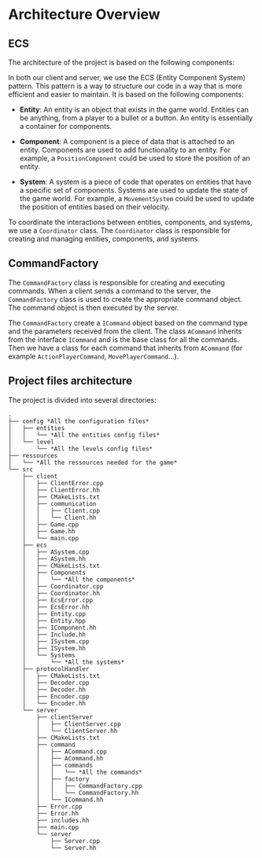 # Architecture Overview

## ECS

The architecture of the project is based on the following components:

In both our client and server, we use the ECS (Entity Component System) pattern. This pattern is a way to structure our code in a way that is more efficient and easier to maintain. It is based on the following components:

- **Entity**: An entity is an object that exists in the game world. Entities can be anything, from a player to a bullet or a button. An entity is essentially a container for components.

- **Component**: A component is a piece of data that is attached to an entity. Components are used to add functionality to an entity. For example, a `PositionComponent` could be used to store the position of an entity.

- **System**: A system is a piece of code that operates on entities that have a specific set of components. Systems are used to update the state of the game world. For example, a `MovementSystem` could be used to update the position of entities based on their velocity.

To coordinate the interactions between entities, components, and systems, we use a `Coordinator` class. The `Coordinator` class is responsible for creating and managing entities, components, and systems.

## CommandFactory

The `CommandFactory` class is responsible for creating and executing commands. When a client sends a command to the server, the `CommandFactory` class is used to create the appropriate command object. The command object is then executed by the server.

The `CommandFactory` create a `ICommand` object based on the command type and the parameters received from the client. The class `ACommand` inherits from the interface `ICommand` and is the base class for all the commands. Then we have a class for each command that inherits from `ACommand` (for example `ActionPlayerCommand`, `MovePlayerCommand`...).

## Project files architecture

The project is divided into several directories:

```tree
.
├── config *All the configuration files*
│   ├── entities
│   │   └── *All the entities config files*
│   └── level
│       └── *All the levels config files*
├── ressources
│   └── *All the ressources needed for the game*
└── src
    ├── client
    │   ├── ClientError.cpp
    │   ├── ClientError.hh
    │   ├── CMakeLists.txt
    │   ├── communication
    │   │   ├── Client.cpp
    │   │   └── Client.hh
    │   ├── Game.cpp
    │   ├── Game.hh
    │   └── main.cpp
    ├── ecs
    │   ├── ASystem.cpp
    │   ├── ASystem.hh
    │   ├── CMakeLists.txt
    │   ├── Components
    │   │   └── *All the components*
    │   ├── Coordinator.cpp
    │   ├── Coordinator.hh
    │   ├── EcsError.cpp
    │   ├── EcsError.hh
    │   ├── Entity.cpp
    │   ├── Entity.hpp
    │   ├── IComponent.hh
    │   ├── Include.hh
    │   ├── ISystem.cpp
    │   ├── ISystem.hh
    │   └── Systems
    │       └── *All the systems*
    ├── protocolHandler
    │   ├── CMakeLists.txt
    │   ├── Decoder.cpp
    │   ├── Decoder.hh
    │   ├── Encoder.cpp
    │   └── Encoder.hh
    └── server
        ├── clientServer
        │   ├── ClientServer.cpp
        │   └── ClientServer.hh
        ├── CMakeLists.txt
        ├── command
        │   ├── ACommand.cpp
        │   ├── ACommand.hh
        │   ├── commands
        │   │   └── *All the commands*
        │   ├── factory
        │   │   ├── CommandFactory.cpp
        │   │   └── CommandFactory.hh
        │   └── ICommand.hh
        ├── Error.cpp
        ├── Error.hh
        ├── includes.hh
        ├── main.cpp
        └── server
            ├── Server.cpp
            └── Server.hh
```